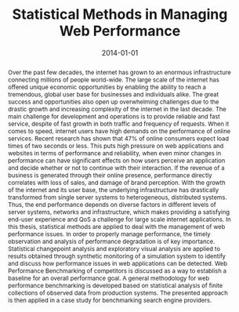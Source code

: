 ---
abstract: Over the past few decades, the internet has grown to an enormous infrastructure
  connecting millions of people world-wide. The large scale of the internet has offered
  unique economic opportunities by enabling the ability to reach a tremendous, global
  user base for businesses and individuals alike. The great success and opportunities
  also open up overwhelming challenges due to the drastic growth and increasing complexity
  of the internet in the last decade. The main challenge for development and operations
  is to provide reliable and fast service, despite of fast growth in both traffic
  and frequency of requests. When it comes to speed, internet users have high demands
  on the performance of online services. Recent research has shown that 47% of online
  consumers expect load times of two seconds or less. This puts high pressure on web
  applications and websites in terms of performance and reliability, when even minor
  changes in performance can have significant effects on how users perceive an application
  and decide whether or not to continue with their interaction. If the revenue of
  a business is generated through their online presence, performance directly correlates
  with loss of sales, and damage of brand perception. With the growth of the internet
  and its user base, the underlying infrastructure has drastically transformed from
  single server systems to heterogeneous, distributed systems. Thus, the end performance
  depends on diverse factors in different levels of server systems, networks and infrastructure,
  which makes providing a satisfying end-user experience and QoS a challenge for large
  scale internet applications. In this thesis, statistical methods are applied to
  deal with the management of web performance issues. In order to properly manage
  performance, the timely observation and analysis of performance degradation is of
  key importance. Statistical changepoint analysis and exploratory visual analysis
  are applied to results obtained through synthetic monitoring of a simulation system
  to identify and discuss how performance issues in web applications can be detected.
  Web Performance Benchmarking of competitors is discussed as a way to establish a
  baseline for an overall performance goal. A general methodology for web performance
  benchmarking is developed based on statistical analysis of finite collections of
  observed data from production systems. The presented approach is then applied in
  a case study for benchmarking search engine providers.
authors:
- Juergen Cito
date: '2014-01-01'
featured: false
links:
- name: Publik
  url: https://publik.tuwien.ac.at/showentry.php?ID=228709&lang=2
publication: 'Supervisor: S. Dustdar, Ph. Leitner; Institut für Informationssysteme,
  Distributed Systems Group, 2014'
publication_types:
- '7'
publishDate: '2014-01-01'
title: Statistical Methods in Managing Web Performance
url_pdf: ''
---